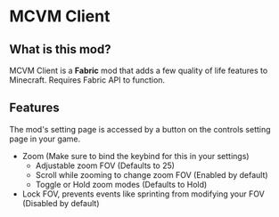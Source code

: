 # MCVM Client

## What is this mod?

MCVM Client is a **Fabric** mod that adds a few quality of life features to Minecraft.
Requires Fabric API to function.

## Features
The mod's setting page is accessed by a button on the controls setting page in your game.

- Zoom (Make sure to bind the keybind for this in your settings)
   - Adjustable zoom FOV (Defaults to 25)
   - Scroll while zooming to change zoom FOV (Enabled by default)
   - Toggle or Hold zoom modes (Defaults to Hold)
- Lock FOV, prevents events like sprinting from modifying your FOV (Disabled by default)
